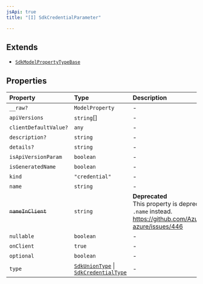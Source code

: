 ```yaml
---
jsApi: true
title: "[I] SdkCredentialParameter"

---
```

## Extends

- [`SdkModelPropertyTypeBase`](SdkModelPropertyTypeBase.md)

## Properties

| Property | Type | Description | Overrides | Inherited from |
| :------ | :------ | :------ | :------ | :------ |
| `__raw?` | `ModelProperty` | - | [`SdkModelPropertyTypeBase`](SdkModelPropertyTypeBase.md).`__raw` | [`SdkModelPropertyTypeBase`](SdkModelPropertyTypeBase.md).`__raw` |
| `apiVersions` | `string`[] | - | [`SdkModelPropertyTypeBase`](SdkModelPropertyTypeBase.md).`apiVersions` | [`SdkModelPropertyTypeBase`](SdkModelPropertyTypeBase.md).`apiVersions` |
| `clientDefaultValue?` | `any` | - | [`SdkModelPropertyTypeBase`](SdkModelPropertyTypeBase.md).`clientDefaultValue` | [`SdkModelPropertyTypeBase`](SdkModelPropertyTypeBase.md).`clientDefaultValue` |
| `description?` | `string` | - | [`SdkModelPropertyTypeBase`](SdkModelPropertyTypeBase.md).`description` | [`SdkModelPropertyTypeBase`](SdkModelPropertyTypeBase.md).`description` |
| `details?` | `string` | - | [`SdkModelPropertyTypeBase`](SdkModelPropertyTypeBase.md).`details` | [`SdkModelPropertyTypeBase`](SdkModelPropertyTypeBase.md).`details` |
| `isApiVersionParam` | `boolean` | - | [`SdkModelPropertyTypeBase`](SdkModelPropertyTypeBase.md).`isApiVersionParam` | [`SdkModelPropertyTypeBase`](SdkModelPropertyTypeBase.md).`isApiVersionParam` |
| `isGeneratedName` | `boolean` | - | [`SdkModelPropertyTypeBase`](SdkModelPropertyTypeBase.md).`isGeneratedName` | [`SdkModelPropertyTypeBase`](SdkModelPropertyTypeBase.md).`isGeneratedName` |
| `kind` | `"credential"` | - | - | - |
| `name` | `string` | - | [`SdkModelPropertyTypeBase`](SdkModelPropertyTypeBase.md).`name` | [`SdkModelPropertyTypeBase`](SdkModelPropertyTypeBase.md).`name` |
| ~~`nameInClient`~~ | `string` | **Deprecated**<br />This property is deprecated. Use `.name` instead.<br />https://github.com/Azure/typespec-azure/issues/446 | [`SdkModelPropertyTypeBase`](SdkModelPropertyTypeBase.md).`nameInClient` | [`SdkModelPropertyTypeBase`](SdkModelPropertyTypeBase.md).`nameInClient` |
| `nullable` | `boolean` | - | [`SdkModelPropertyTypeBase`](SdkModelPropertyTypeBase.md).`nullable` | [`SdkModelPropertyTypeBase`](SdkModelPropertyTypeBase.md).`nullable` |
| `onClient` | `true` | - | [`SdkModelPropertyTypeBase`](SdkModelPropertyTypeBase.md).`onClient` | [`SdkModelPropertyTypeBase`](SdkModelPropertyTypeBase.md).`onClient` |
| `optional` | `boolean` | - | [`SdkModelPropertyTypeBase`](SdkModelPropertyTypeBase.md).`optional` | [`SdkModelPropertyTypeBase`](SdkModelPropertyTypeBase.md).`optional` |
| `type` | [`SdkUnionType`](SdkUnionType.md) \| [`SdkCredentialType`](SdkCredentialType.md) | - | [`SdkModelPropertyTypeBase`](SdkModelPropertyTypeBase.md).`type` | [`SdkModelPropertyTypeBase`](SdkModelPropertyTypeBase.md).`type` |
